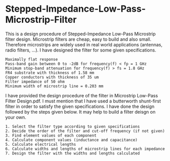 # Stepped-Impedance-Low-Pass-Microstrip-Filter
This is a design procedure of Stepped-Impedance Low-Pass Microstrip filter design.
Microstrip filters are cheap, easy to build and also small. Therefore microstrips are widely used in real world applications (antennas, radio filters, ...).
I have designed the filter for some given specifications.

    Maximally flat response
    Pass-band gain between 0 to -2dB for frequency(f) < fp = 1 GHz
    Minimum stop-band attenuation for frequency(f) > fs = 1.8 GHz
    FR4 substrate with thickness of 1.58 mm
    Copper conductors with thickness of 35 um
    Filter impedance of 50 ohm
    Minimum width of microstrip line = 0.203 mm

I have provided the design procedure of the filter in Microstrip Low-Pass Filter Design.pdf.
I must mention that I have used a butterworth shunt-first filter in order to satisfy the given specifications. 
I have done the design followed by the steps given below. It may help to build a filter deisgn on your own.
    
    1. Select the filter type according to given specifications
    2. Decide the order of the filter and cut-off frequency (if not given)
    3. Find element values of each component
    4. Calculate component values (inductance and capacitance)
    5. Calculate electrical lengths
    6. Calculate widths and lengths of microstrip lines for each impedance
    7. Design the filter with the widths and lengths calculated
